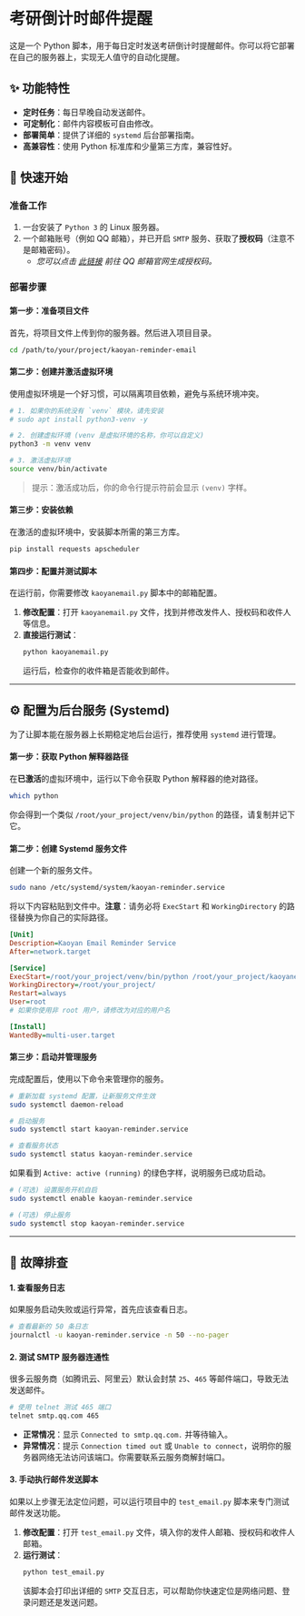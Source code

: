 # 考研倒计时邮件提醒

这是一个 Python 脚本，用于每日定时发送考研倒计时提醒邮件。你可以将它部署在自己的服务器上，实现无人值守的自动化提醒。

## ✨ 功能特性

- **定时任务**：每日早晚自动发送邮件。
- **可定制化**：邮件内容模板可自由修改。
- **部署简单**：提供了详细的 `systemd` 后台部署指南。
- **高兼容性**：使用 Python 标准库和少量第三方库，兼容性好。

## 🚀 快速开始

### 准备工作

1.  一台安装了 `Python 3` 的 Linux 服务器。
2.  一个邮箱账号（例如 QQ 邮箱），并已开启 `SMTP` 服务、获取了**授权码**（注意不是邮箱密码）。
    - *您可以点击 [此链接](https://wx.mail.qq.com/account/index?sid=zQVLOYxDT2ouuGkzAHRVWgAA#/?tab=safety&r=1753091939003) 前往 QQ 邮箱官网生成授权码。*

### 部署步骤

#### 第一步：准备项目文件

首先，将项目文件上传到你的服务器。然后进入项目目录。

```bash
cd /path/to/your/project/kaoyan-reminder-email
```

#### 第二步：创建并激活虚拟环境

使用虚拟环境是一个好习惯，可以隔离项目依赖，避免与系统环境冲突。

```bash
# 1. 如果你的系统没有 `venv` 模块，请先安装
# sudo apt install python3-venv -y

# 2. 创建虚拟环境 (venv 是虚拟环境的名称，你可以自定义)
python3 -m venv venv

# 3. 激活虚拟环境
source venv/bin/activate
```

> 提示：激活成功后，你的命令行提示符前会显示 `(venv)` 字样。

#### 第三步：安装依赖

在激活的虚拟环境中，安装脚本所需的第三方库。

```bash
pip install requests apscheduler
```

#### 第四步：配置并测试脚本

在运行前，你需要修改 `kaoyanemail.py` 脚本中的邮箱配置。

1.  **修改配置**：打开 `kaoyanemail.py` 文件，找到并修改发件人、授权码和收件人等信息。
2.  **直接运行测试**：
    ```bash
    python kaoyanemail.py
    ```
    运行后，检查你的收件箱是否能收到邮件。

---

## ⚙️ 配置为后台服务 (Systemd)

为了让脚本能在服务器上长期稳定地后台运行，推荐使用 `systemd` 进行管理。

#### 第一步：获取 Python 解释器路径

在**已激活**的虚拟环境中，运行以下命令获取 Python 解释器的绝对路径。

```bash
which python
```

你会得到一个类似 `/root/your_project/venv/bin/python` 的路径，请复制并记下它。

#### 第二步：创建 Systemd 服务文件

创建一个新的服务文件。

```bash
sudo nano /etc/systemd/system/kaoyan-reminder.service
```

将以下内容粘贴到文件中。**注意**：请务必将 `ExecStart` 和 `WorkingDirectory` 的路径替换为你自己的实际路径。

```ini
[Unit]
Description=Kaoyan Email Reminder Service
After=network.target

[Service]
ExecStart=/root/your_project/venv/bin/python /root/your_project/kaoyanemail.py
WorkingDirectory=/root/your_project/
Restart=always
User=root
# 如果你使用非 root 用户，请修改为对应的用户名

[Install]
WantedBy=multi-user.target
```

#### 第三步：启动并管理服务

完成配置后，使用以下命令来管理你的服务。

```bash
# 重新加载 systemd 配置，让新服务文件生效
sudo systemctl daemon-reload

# 启动服务
sudo systemctl start kaoyan-reminder.service

# 查看服务状态
sudo systemctl status kaoyan-reminder.service
```

如果看到 `Active: active (running)` 的绿色字样，说明服务已成功启动。

```bash
# (可选) 设置服务开机自启
sudo systemctl enable kaoyan-reminder.service

# (可选) 停止服务
sudo systemctl stop kaoyan-reminder.service
```

---

## 🔧 故障排查

#### 1. 查看服务日志

如果服务启动失败或运行异常，首先应该查看日志。

```bash
# 查看最新的 50 条日志
journalctl -u kaoyan-reminder.service -n 50 --no-pager
```

#### 2. 测试 SMTP 服务器连通性

很多云服务商（如腾讯云、阿里云）默认会封禁 `25`、`465` 等邮件端口，导致无法发送邮件。

```bash
# 使用 telnet 测试 465 端口
telnet smtp.qq.com 465
```

- **正常情况**：显示 `Connected to smtp.qq.com.` 并等待输入。
- **异常情况**：提示 `Connection timed out` 或 `Unable to connect`，说明你的服务器网络无法访问该端口。你需要联系云服务商解封端口。

#### 3. 手动执行邮件发送脚本

如果以上步骤无法定位问题，可以运行项目中的 `test_email.py` 脚本来专门测试邮件发送功能。

1.  **修改配置**：打开 `test_email.py` 文件，填入你的发件人邮箱、授权码和收件人邮箱。
2.  **运行测试**：
    ```bash
    python test_email.py
    ```
    该脚本会打印出详细的 `SMTP` 交互日志，可以帮助你快速定位是网络问题、登录问题还是发送问题。
